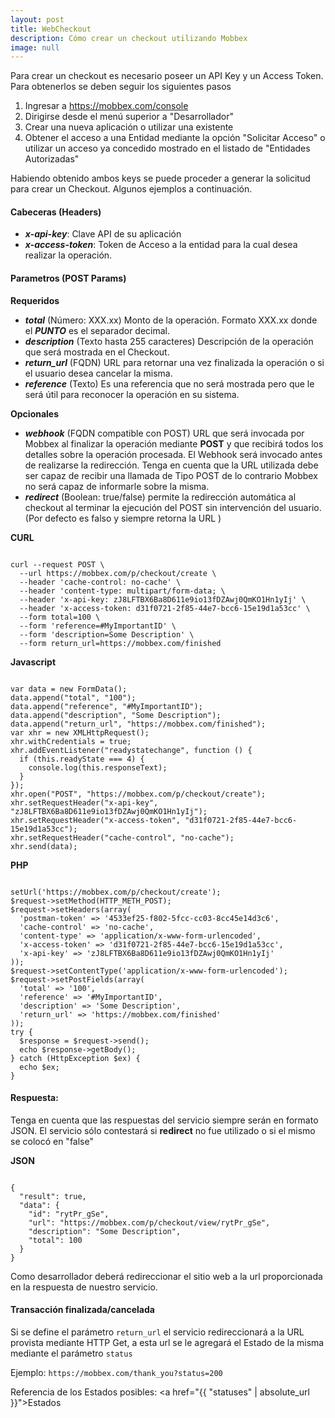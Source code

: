```yaml
---
layout: post
title: WebCheckout
description: Cómo crear un checkout utilizando Mobbex
image: null
---
```


Para crear un checkout es necesario poseer un API Key y un Access Token. Para obtenerlos se deben seguir los siguientes pasos

1) Ingresar a https://mobbex.com/console<br/>
2) Dirigirse desde el menú superior a "Desarrollador"<br/>
3) Crear una nueva aplicación o utilizar una existente<br/>
4) Obtener el acceso a una Entidad mediante la opción "Solicitar Acceso" o utilizar un acceso ya concedido mostrado en el listado de "Entidades Autorizadas"<br/>

Habiendo obtenido ambos keys se puede proceder a generar la solicitud para crear un Checkout. Algunos ejemplos a continuación.

#### Cabeceras (Headers)
- ___x-api-key___: Clave API de su aplicación<br/>
- ___x-access-token___: Token de Acceso a la entidad para la cual desea realizar la operación.<br/>

#### Parametros (POST Params)

__Requeridos__<br/>
- ___total___ (Número: XXX.xx) Monto de la operación. Formato XXX.xx donde el ___PUNTO___ es el separador decimal.<br/>
- ___description___ (Texto hasta 255 caracteres) Descripción de la operación que será mostrada en el Checkout.<br/>
- ___return_url___ (FQDN) URL para retornar una vez finalizada la operación o si el usuario desea cancelar la misma.<br/>
- ___reference___ (Texto) Es una referencia que no será mostrada pero que le será útil para reconocer la operación en su sistema.<br/>

__Opcionales__<br/>
- ___webhook___ (FQDN compatible con POST) URL que será invocada por Mobbex al finalizar la operación mediante __POST__ y que recibirá todos los detalles sobre la operación procesada. El Webhook será invocado antes de realizarse la redirección. Tenga en cuenta que la URL utilizada debe ser capaz de recibir una llamada de Tipo POST de lo contrario Mobbex no será capaz de informarle sobre la misma.<br/>
- ___redirect___ (Boolean: true/false) permite la redirección automática al checkout al terminar la ejecución del POST sin intervención del usuario. (Por defecto es falso y siempre retorna la URL )<br/>

__CURL__
<pre><code>
curl --request POST \
  --url https://mobbex.com/p/checkout/create \
  --header 'cache-control: no-cache' \
  --header 'content-type: multipart/form-data; \
  --header 'x-api-key: zJ8LFTBX6Ba8D611e9io13fDZAwj0QmKO1Hn1yIj' \
  --header 'x-access-token: d31f0721-2f85-44e7-bcc6-15e19d1a53cc' \
  --form total=100 \
  --form 'reference=#MyImportantID' \
  --form 'description=Some Description' \
  --form return_url=https://mobbex.com/finished
</code></pre>

__Javascript__
<pre><code>
var data = new FormData();
data.append("total", "100");
data.append("reference", "#MyImportantID");
data.append("description", "Some Description");
data.append("return_url", "https://mobbex.com/finished");
var xhr = new XMLHttpRequest();
xhr.withCredentials = true;
xhr.addEventListener("readystatechange", function () {
  if (this.readyState === 4) {
    console.log(this.responseText);
  }
});
xhr.open("POST", "https://mobbex.com/p/checkout/create");
xhr.setRequestHeader("x-api-key", "zJ8LFTBX6Ba8D611e9io13fDZAwj0QmKO1Hn1yIj");
xhr.setRequestHeader("x-access-token", "d31f0721-2f85-44e7-bcc6-15e19d1a53cc");
xhr.setRequestHeader("cache-control", "no-cache");
xhr.send(data);
</code></pre>

__PHP__
<pre><code>
<?php  
$request = new HttpRequest();
$request->setUrl('https://mobbex.com/p/checkout/create');
$request->setMethod(HTTP_METH_POST);  
$request->setHeaders(array(
  'postman-token' => '4533ef25-f802-5fcc-cc03-8cc45e14d3c6',
  'cache-control' => 'no-cache',
  'content-type' => 'application/x-www-form-urlencoded',
  'x-access-token' => 'd31f0721-2f85-44e7-bcc6-15e19d1a53cc',
  'x-api-key' => 'zJ8LFTBX6Ba8D611e9io13fDZAwj0QmKO1Hn1yIj'
));  
$request->setContentType('application/x-www-form-urlencoded');
$request->setPostFields(array(
  'total' => '100',
  'reference' => '#MyImportantID',
  'description' => 'Some Description',
  'return_url' => 'https://mobbex.com/finished'
));  
try {
  $response = $request->send();    
  echo $response->getBody();
} catch (HttpException $ex) {
  echo $ex;
}
</code></pre>

#### Respuesta: 

Tenga en cuenta que las respuestas del servicio siempre serán en formato JSON. El servicio sólo contestará si __redirect__ no fue utilizado o si el mismo se colocó en "false"

__JSON__
<pre><code>
{
  "result": true,
  "data": {
    "id": "rytPr_gSe",
    "url": "https://mobbex.com/p/checkout/view/rytPr_gSe",
    "description": "Some Description",
    "total": 100
  }
}
</code></pre>

Como desarrollador deberá redireccionar el sitio web a la url proporcionada en la respuesta de nuestro servicio.

#### Transacción finalizada/cancelada

Si se define el parámetro ```return_url``` el servicio redireccionará a la URL provista mediante HTTP Get, a esta url se le agregará el Estado de la misma mediante el parámetro ```status```

Ejemplo:
```https://mobbex.com/thank_you?status=200```

Referencia de los Estados posibles: <a href="{{ "statuses" | absolute_url }}">Estados</a>